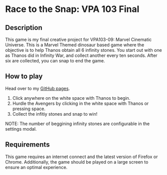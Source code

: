 # Race to the Snap: VPA 103 Final

## Description
This game is my final creative project for VPA103-09: Marvel Cinematic Universe. This is a Marvel Themed dinosaur based game where the objective is to help Thanos obtain all 6 infinity stones. You start out with one as Thanos did in Infinity War, and collect another every ten seconds. After six are collected, you can snap to end the game.

## How to play

Head over to my [GitHub pages](https://mrlink01.github.io./).

1. Click anywhere on the white space with Thanos to begin.
2. Hurdle the Avengers by clicking in the white space with Thanos or pressing space.
3. Collect the infitiy stones and snap to win!

NOTE: The number of beggining infinity stones are configurable in the settings modal.

## Requirements

This game requires an internet connect and the latest version of Firefox or Chrome. Additionally, the game should be played on a large screen to ensure an optimal experience. 
